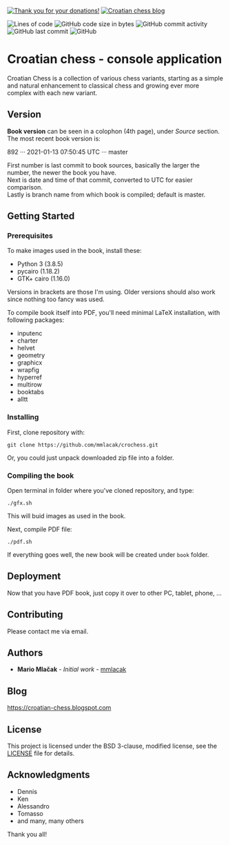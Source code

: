 <span class="badge-patreon"><a href="https://patreon.com/mmlacak" title="Thank you for your donations!"><img src="https://img.shields.io/badge/Patreon-Thank_you_for_your_donations!-F96854.svg?logo=patreon" alt="Thank you for your donations!" /></a></span>
<span class="badge-blogger"><a href="https://croatian-chess.blogspot.com/" title="Croatian chess blog"><img src="https://img.shields.io/badge/Blogger-Croatian_chess_blog-FF5722.svg?logo=blogger" alt="Croatian chess blog" /></a></span>

![Lines of code](https://img.shields.io/tokei/lines/github/mmlacak/crochess)
![GitHub code size in bytes](https://img.shields.io/github/languages/code-size/mmlacak/crochess)
![GitHub commit activity](https://img.shields.io/github/commit-activity/m/mmlacak/crochess)
![GitHub last commit](https://img.shields.io/github/last-commit/mmlacak/crochess)
![GitHub](https://img.shields.io/github/license/mmlacak/crochess)


# Croatian chess - console application

Croatian Chess is a collection of various chess variants,
starting as a simple and natural enhancement to classical
chess and growing ever more complex with each new variant.

## Version

**Book version** can be seen in a colophon (4th page), under
*Source* section. The most recent book version is:

892 ··· 2021-01-13 07:50:45 UTC ··· master

First number is last commit to book sources, basically the
larger the number, the newer the book you have.\
Next is date and time of that commit, converted to UTC for
easier comparison.\
Lastly is branch name from which book is compiled; default
is master.

## Getting Started

### Prerequisites

To make images used in the book, install these:
- Python 3 (3.8.5)
- pycairo (1.18.2)
- GTK+ cairo (1.16.0)

Versions in brackets are those I'm using. Older versions
should also work since nothing too fancy was used.

To compile book itself into PDF, you'll need minimal LaTeX
installation, with following packages:
  - inputenc
  - charter
  - helvet
  - geometry
  - graphicx
  - wrapfig
  - hyperref
  - multirow
  - booktabs
  - alltt

### Installing

First, clone repository with:

```
git clone https://github.com/mmlacak/crochess.git
```

Or, you could just unpack downloaded zip file into a folder.

### Compiling the book

Open terminal in folder where you've cloned repository, and type:

```
./gfx.sh
```

This will buid images as used in the book.

Next, compile PDF file:

```
./pdf.sh
```

If everything goes well, the new book will be created under `book` folder.

## Deployment

Now that you have PDF book, just copy it over to other PC, tablet, phone, ...

## Contributing

Please contact me via email.

## Authors

* **Mario Mlačak** - *Initial work* - [mmlacak](https://github.com/mmlacak)

## Blog

https://croatian-chess.blogspot.com

## License

This project is licensed under the BSD 3-clause, modified license,
see the [LICENSE](LICENSE) file for details.

## Acknowledgments

* Dennis
* Ken
* Alessandro
* Tomasso
* and many, many others

Thank you all!
